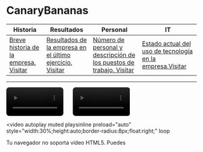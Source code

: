 # CanaryBananas
<!-- En tu .md de MkDocs puedes mezclar HTML sin problema -->


|Historia|Resultados|Personal|IT|
|---|---|---|---|
|[Breve historia de la empresa. Visitar](historia.md)| [Resultados de la empresa en el último ejercicio. Visitar](cuentas.md)|[Número de personal y descripción de los puestos de trabajo. Visitar](personal.md)|[Estado actual del uso de tecnología en la empresa.Visitar](it.md)|

---

<div style="width:100%;height:300px">
<video
  autoplay
  muted
  playsinline
  loop
  preload="auto"
  style="width:30%;height:auto;border-radius:8px;float:left;">
  <source src="img/recolectando.mp4" type="video/mp4">
  Tu navegador no soporta vídeo HTML5. Puedes
</video>
<video
  autoplay
  muted
  playsinline
  loop
  preload="auto"
  style="width:30%;height:auto;border-radius:8px;float:center;margin-left:5%">
  <source src="img/discutiendo.mp4" type="video/mp4">
  Tu navegador no soporta vídeo HTML5. Puedes
</video>

<video
  autoplay
  muted
  playsinline
  preload="auto"
  style="width:30%;height:auto;border-radius:8px;float:right;"
  loop

>
  <source src="img/zarpando.mp4" type="video/mp4">
  Tu navegador no soporta vídeo HTML5. Puedes
</video>
</div>